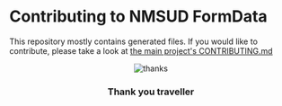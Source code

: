 # Contributing to NMSUD FormData

This repository mostly contains generated files. If you would like to contribute, please take a look at [the main project's CONTRIBUTING.md](https://github.com/NMSUD/Form/blob/main/.github/CONTRIBUTING.md)

<div align="center">

![thanks](https://i.giphy.com/l0MYJAzu5RTVSGeiY.webp)

### Thank you traveller

</div>
